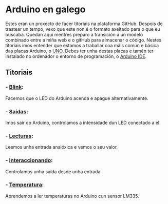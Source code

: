 # Arduino en galego
Estes eran un proxecto de facer titoriais na plataforma GitHub. Despois de trastear un tempo, vexo que este non é o formato axeitado para o que eu buscaba. Quedan aquí mentres preparo a transición a un modelo combinado entre a miña web e o gitHub para almacenar o código.
Nestes titoriais imos entender que estamos a traballar coa máis común e básica das placas Arduino, o [UNO](http://arduino.cc/en/Main/ArduinoBoardUno "UNO"). Debes ter unha destas placas e tamén ter instalado no ordenador o entorno de programación, o [Arduino IDE](http://arduino.cc/en/Main/Software).

## Titoriais
### - [Blink](https://github.com/procastino/titoriaisArduino/tree/master/blinkGal):
Facemos que o LED do Arduino acenda e apague alternativamente.

### - [Saidas](https://github.com/procastino/titoriaisArduino/tree/master/saidas):
Imos saír do Arduino, controlamos a intensidade dun LED conectado a el.

### - [Lecturas](https://github.com/procastino/titoriaisArduino/tree/master/lecturaDeEntradas):
Leemos unha entrada analóxica e vemos o seu valor.

### - [Interaccionando](https://github.com/procastino/titoriaisArduino/tree/master/interaccionando):
Controlamos unha saída desde unha entrada.

### - [Temperatura](https://github.com/procastino/titoriaisArduino/tree/master/lecturaTemperaturaLM335):
Aprendemos a ler temperaturas no Arduino cun sensor LM335.
